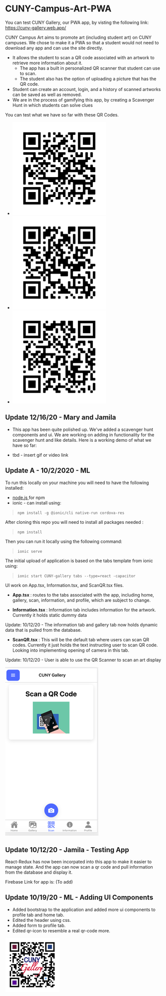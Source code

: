 # CUNY-Campus-Art-PWA

You can test CUNY Gallery, our PWA app, by visting the following link:<a href="https://cuny-gallery.web.app/"> https://cuny-gallery.web.app/ </a>

CUNY Campus Art aims to promote art (including student art) on CUNY campuses. We chose to make it a PWA so that a student would not need to download any app and can use the site directly.
- It allows the student to scan a QR code associated with an artwork to retrieve more information about it.
  - The app has a built in personalized QR scanner that student can use to scan.
  - The student also has the option of uploading a picture that has the QR code.
- Student can create an account, login, and a history of scanned artworks can be saved as well as removed.
- We are in the process of gamifying this app, by creating a Scavenger Hunt in which students can solve clues

You can test what we have so far with these QR Codes.

* <img src="Girl With Pearl Earring updated QR Code.png" width="300"/>

* <img src="Mona Lisa Updated QR Code.png" width="300"/>

* <img src="Birth of Venus updated QR Codes.png" width="300"/>


## Update 12/16/20 - Mary and Jamila
* This app has been quite polished up. We've added a scavenger hunt components and ui. We are working on adding in functionality for the scavenger hunt and like details. Here is a working demo of what we have so far:

* tbd - insert gif or video link

## Update A - 10/2/2020 - ML

To run this locally on your machine you will need to have the following installed:
* <a href="https://nodejs.org/en/"> node.js </a> for npm
* ionic - can install using:

> `npm install -g @ionic/cli native-run cordova-res`

After cloning this repo you will need to install all packages needed :

>`npm install`

Then you can run it locally using the following command:
> `ionic serve`

The initial upload of application is based on the tabs template from ionic using:

> `ionic start CUNY-gallery tabs --type=react -capacitor`

UI work on App.tsx, Information.tsx, and ScanQR.tsx files.
* <strong>App.tsx </strong> : routes to the tabs associated with the app, including home, gallery, scan, information, and profile, which are subject to change.

* <strong> Information.tsx </strong> : Information tab includes information for the artwork. Currently it holds static dummy data

Update: 10/12/20 - The information tab and gallery tab now holds dynamic data that is pulled from the database.


* <strong>ScanQR.tsx</strong> : This will be the default tab where users can scan QR codes. Currently it just holds the text instructing user to scan QR code. Looking into implementing opening of camera in this tab.

Update: 10/12/20 - User is able to use the QR Scanner to scan an art display

<img src="ScanQR.png" width="300"/>


## Update 10/12/20 - Jamila - Testing App

React-Redux has now been incorpated into this app to make it easier to manage state. And the app can now scan a qr code and pull information from the database and display it.

Firebase Link for app is:
(To add)


## Update 10/19/20 - ML - Adding UI Components

* Added bootstrap to the application and added more ui components to profile tab and home tab.
* Edited the header using css.
* Added form to profile tab.
* Edited qr-icon to resemble a real qr-code more.

<img src="./src/assets/images/QR-Icon.png" width="175"/>
